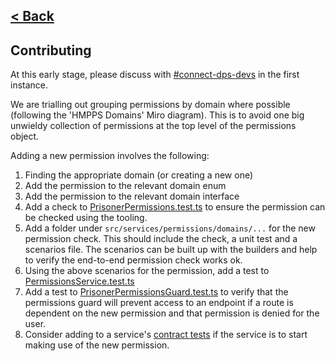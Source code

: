 [< Back](../README.md)
---

## Contributing

At this early stage, please discuss with [#connect-dps-devs](https://moj.enterprise.slack.com/archives/C04JFG3QJE6) in
the first instance.

We are trialling out grouping permissions by domain where possible (following the 'HMPPS Domains' Miro diagram). This is
to avoid one big unwieldy collection of permissions at the top level of the permissions object.

Adding a new permission involves the following:

1) Finding the appropriate domain (or creating a new one)
2) Add the permission to the relevant domain enum
3) Add the permission to the relevant domain interface
4) Add a check to [PrisonerPermissions.test.ts](../src/types/permissions/prisoner/PrisonerPermissions.test.ts)
   to ensure the permission can be checked using the tooling.
5) Add a folder under `src/services/permissions/domains/...` for the new permission check. This should include the
   check, a unit test and a scenarios file. The scenarios can be built up with the builders and help to verify
   the end-to-end permission check works ok.
6) Using the above scenarios for the permission, add a test
   to [PermissionsService.test.ts](../src/services/permissions/PermissionsService.test.ts)
7) Add a test to [PrisonerPermissionsGuard.test.ts](../src/middleware/PrisonerPermissionsGuard.test.ts) to verify
   that the permissions guard will prevent access to an endpoint if a route is dependent on the new permission and that
   permission is denied for the user.
8) Consider adding to a service's [contract tests](../src/contractTests) if the service is to start making use of the
   new permission.
